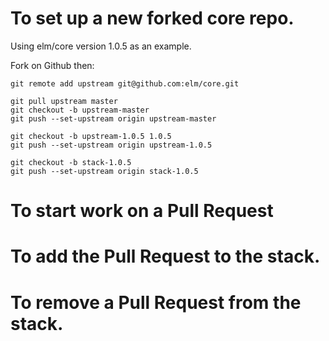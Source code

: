 # To set up a new forked core repo.

Using elm/core version 1.0.5 as an example.

Fork on Github then:

    git remote add upstream git@github.com:elm/core.git

    git pull upstream master
    git checkout -b upstream-master
    git push --set-upstream origin upstream-master

    git checkout -b upstream-1.0.5 1.0.5
    git push --set-upstream origin upstream-1.0.5

    git checkout -b stack-1.0.5
    git push --set-upstream origin stack-1.0.5

# To start work on a Pull Request

# To add the Pull Request to the stack.

# To remove a Pull Request from the stack.
